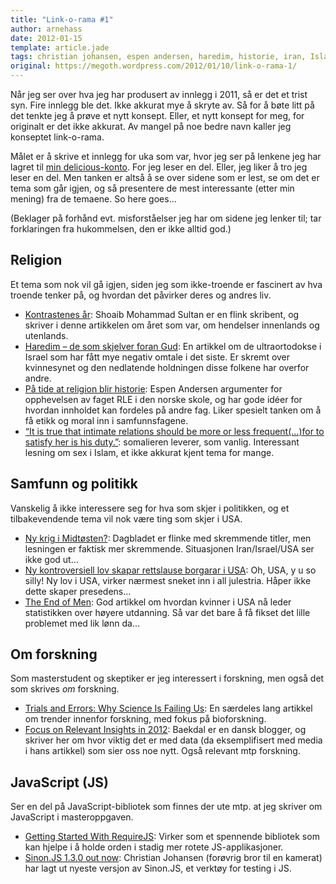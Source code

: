 ```yaml
---
title: "Link-o-rama #1"
author: arnehass
date: 2012-01-15
template: article.jade
tags: christian johansen, espen andersen, haredim, historie, iran, Islam, israel, javascript, kjønn, krig, lov, midtøsten, Politikk, Religion, requirejs, rle, samfunn, sex, shoaib mohammad sultan, sinon.js, somalieren, ultraortodokse jøder, usa
original: https://megoth.wordpress.com/2012/01/10/link-o-rama-1/
---
```


<p>Når jeg ser over hva jeg har produsert av innlegg i 2011, så er det et trist syn. Fire innlegg ble det. Ikke akkurat mye å skryte av. Så for å bøte litt på det tenkte jeg å prøve et nytt konsept. Eller, et nytt konsept for meg, for originalt er det ikke akkurat. Av mangel på noe bedre navn kaller jeg konseptet link-o-rama.</p>
<p>Målet er å skrive et innlegg for uka som var, hvor jeg ser på lenkene jeg har lagret til <a href="http://delicious.com/megoth">min delicious-konto</a>. For jeg leser en del. Eller, jeg liker å tro jeg leser en del. Men tanken er altså å se over sidene som er lest, se om det er tema som går igjen, og så presentere de mest interessante (etter min mening) fra de temaene. So here goes…</p>
<p><span id="more-378"></span>(Beklager på forhånd evt. misforståelser jeg har om sidene jeg lenker til; tar forklaringen fra hukommelsen, den er ikke alltid god.)</p>
<h2>Religion</h2>
<p>Et tema som nok vil gå igjen, siden jeg som ikke-troende er fascinert av hva troende tenker på, og hvordan det påvirker deres og andres liv.</p>
<ul>
<li><a href="http://www.shoaib.no/muslimen/?p=550">Kontrastenes år</a>: Shoaib Mohammad Sultan er en flink skribent, og skriver i denne artikkelen om året som var, om hendelser innenlands og utenlands.</li>
<li><a href="http://www.nrk.no/nyheter/verden/1.7941937">Haredim – de som skjelver foran Gud</a>: En artikkel om de ultraortodokse i Israel som har fått mye negativ omtale i det siste. Er skremt over kvinnesynet og den nedlatende holdningen disse folkene har overfor andre.</li>
<li><a href="http://tversover.com/2012/01/08/p-tide-at-religion-blir-historie/">På tide at religion blir historie</a>: Espen Andersen argumenter for opphevelsen av faget RLE i den norske skole, og har gode idéer for hvordan innholdet kan fordeles på andre fag. Liker spesielt tanken om å få etikk og moral inn i samfunnsfagene.</li>
<li><a href="http://smagalsomalier.wordpress.com/2012/01/03/it-is-true-that-intimate-relations-should-be-more-or-less-frequent-for-to-satisfy-her-is-his-duty/">“It is true that intimate relations should be more or less frequent(…)for to satisfy her is his duty.”</a>: somalieren leverer, som vanlig. Interessant lesning om sex i Islam, et ikke akkurat kjent tema for mange.</li>
</ul>
<h2>Samfunn og politikk</h2>
<p>Vanskelig å ikke interessere seg for hva som skjer i politikken, og et tilbakevendende tema vil nok være ting som skjer i USA.</p>
<ul>
<li><a href="http://www.dagbladet.no/2012/01/06/kultur/debatt/kronikk/utenriks/iran/19697324/">Ny krig i Midtøsten?</a>: Dagbladet er flinke med skremmende titler, men lesningen er faktisk mer skremmende. Situasjonen Iran/Israel/USA ser ikke god ut…</li>
<li><a href="http://www.nrk.no/nyheter/verden/1.7936585">Ny kontroversiell lov skapar rettslause borgarar i USA</a>: Oh, USA, y u so silly! Ny lov i USA, virker nærmest sneket inn i all julestria. Håper ikke dette skaper presedens…</li>
<li><a href="http://www.theatlantic.com/magazine/archive/2010/07/the-end-of-men/8135/?single_page=true">The End of Men</a>: God artikkel om hvordan kvinner i USA nå leder statistikken over høyere utdanning. Så var det bare å få fikset det lille problemet med lik lønn da…</li>
</ul>
<h2>Om forskning</h2>
<p>Som masterstudent og skeptiker er jeg interessert i forskning, men også det som skrives <em>om</em> forskning.</p>
<ul>
<li><a href="http://www.wired.com/magazine/2011/12/ff_causation/all/1">Trials and Errors: Why Science Is Failing Us</a>: En særdeles lang artikkel om trender innenfor forskning, med fokus på bioforskning.</li>
<li><a href="http://www.baekdal.com/opinion/focus-on-relevant-insights-in-2012/">Focus on Relevant Insights in 2012</a>: Baekdal er en dansk blogger, og skriver her om hvor viktig det er med data (da eksemplifisert med media i hans artikkel) som sier oss noe nytt. Også relevant mtp forskning.</li>
</ul>
<h2>JavaScript (JS)</h2>
<p>Ser en del på JavaScript-bibliotek som finnes der ute mtp. at jeg skriver om JavaScript i masteroppgaven.</p>
<ul>
<li><a href="http://aspiringcraftsman.com/2011/11/28/getting-started-with-requirejs/">Getting Started With RequireJS</a>: Virker som et spennende bibliotek som kan hjelpe i å holde orden i stadig mer rotete JS-applikasjoner.</li>
<li><a href="http://cjohansen.no/en/sinon_js/sinon_js_1_3_0_out_now">Sinon.JS 1.3.0 out now</a>: Christian Johansen (forøvrig bror til en kamerat) har lagt ut nyeste versjon av Sinon.JS, et verktøy for testing i JS.</li>
</ul>
